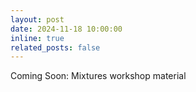 ```yaml
---
layout: post
date: 2024-11-18 10:00:00
inline: true
related_posts: false
---
```


Coming Soon: Mixtures workshop material
